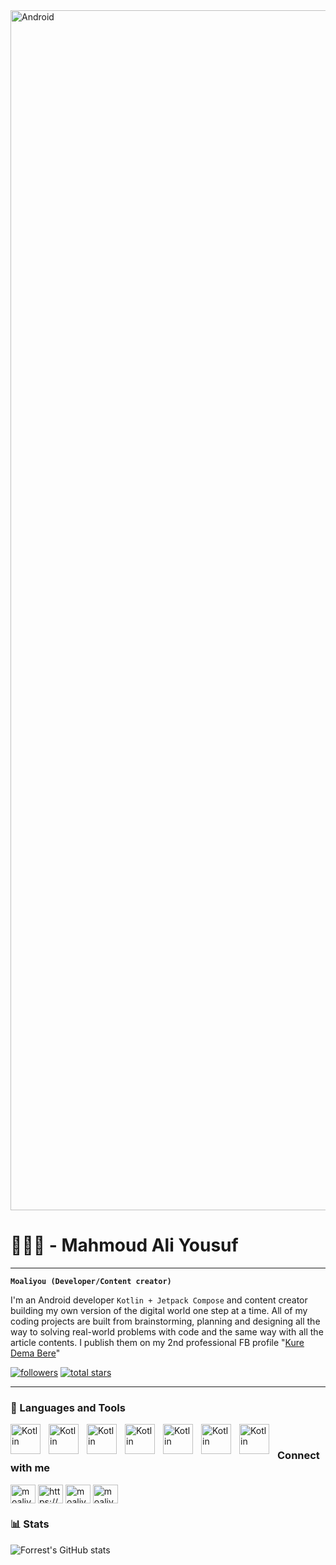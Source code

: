 <img align="center" alt="Android" width="1920" src="https://miro.medium.com/v2/resize:fit:1358/1*zy5IG2inEQSqeWyPJ7vo-g.gif"/>

# 👨🏽‍💻 - Mahmoud Ali Yousuf

---
**`Moaliyou (Developer/Content creator)`**

I'm an Android developer `Kotlin + Jetpack Compose` and content creator building my own version of the digital world one
step at a time. All of my coding projects are built from brainstorming, planning and designing all the way to solving
real-world problems with code and the same way with all the article contents. I publish them on my 2nd professional FB
profile "[Kure Dema Bere](https://www.facebook.com/kuredema7)"


<p align="left">
<a href="https://github.com/moaliyou?tab=followers">
         <img alt="followers" title="Follow me on Github" src="https://custom-icon-badges.demolab.com/github/followers/moaliyou?color=6c757d&labelColor=495057&style=for-the-badge&logo=person-add&label=Follow&logoColor=white"/></a>
  <a href="https://github.com/moaliyou?tab=repositories&sort=stargazers">
         <img alt="total stars" title="Total stars on GitHub" src="https://custom-icon-badges.demolab.com/github/stars/moaliyou?color=ffd60a&style=for-the-badge&labelColor=ffc300&logo=star&logoColor=black"/></a>
</p>

---

### 🧰 Languages and Tools

<img align="left" alt="Kotlin" width="48px" style="padding-right:10px;" src="https://cdn.jsdelivr.net/gh/devicons/devicon/icons/kotlin/kotlin-original.svg"/>
<img align="left" alt="Kotlin" width="48px" style="padding-right:10px;" src="https://cdn.jsdelivr.net/gh/devicons/devicon/icons/jetpackcompose/jetpackcompose-original.svg"/>
<img align="left" alt="Kotlin" width="48px" style="padding-right:10px;" src="https://cdn.jsdelivr.net/gh/devicons/devicon/icons/ktor/ktor-original.svg"/>
<img align="left" alt="Kotlin" width="48px" style="padding-right:10px;" src="https://cdn.jsdelivr.net/gh/devicons/devicon/icons/jetbrains/jetbrains-original.svg"/>
<img align="left" alt="Kotlin" width="48px" style="padding-right:10px;" src="https://cdn.jsdelivr.net/gh/devicons/devicon/icons/intellij/intellij-original.svg"/>
<img align="left" alt="Kotlin" width="48px" style="padding-right:10px;" src="https://cdn.jsdelivr.net/gh/devicons/devicon/icons/androidstudio/androidstudio-original.svg"/>
<img align="left" alt="Kotlin" width="48px" style="padding-right:10px;" src="https://cdn.jsdelivr.net/gh/devicons/devicon/icons/figma/figma-original.svg"/>
<br/>

### Connect with me

<p align="left">
<a href="https://twitter.com/moaliyou47" target="blank"><img align="center" src="https://raw.githubusercontent.com/rahuldkjain/github-profile-readme-generator/master/src/images/icons/Social/twitter.svg" alt="moaliyou47" height="30" width="40" /></a>
<a href="https://linkedin.com/in/https://www.linkedin.com/in/mahmoud-ali-yousuf-2a4498239/" target="blank"><img align="center" src="https://raw.githubusercontent.com/rahuldkjain/github-profile-readme-generator/master/src/images/icons/Social/linked-in-alt.svg" alt="https://www.linkedin.com/in/mahmoud-ali-yousuf-2a4498239/" height="30" width="40" /></a>
<a href="https://fb.com/moaliyou" target="blank"><img align="center" src="https://raw.githubusercontent.com/rahuldkjain/github-profile-readme-generator/master/src/images/icons/Social/facebook.svg" alt="moaliyou" height="30" width="40" /></a>
<a href="https://instagram.com/moaliyou" target="blank"><img align="center" src="https://raw.githubusercontent.com/rahuldkjain/github-profile-readme-generator/master/src/images/icons/Social/instagram.svg" alt="moaliyou" height="30" width="40" /></a>
</p>

### 📊 Stats

![Forrest's GitHub stats](https://github-readme-stats.vercel.app/api?username=moaliyou&show_icons=true&theme=holi)
